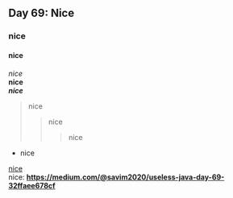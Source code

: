 ## Day 69: Nice
### nice
#### nice
*nice*  
**nice**  
***nice***
> nice
>> nice
>>> nice
- nice

[nice](https://www.merriam-webster.com/dictionary/nice)  
nice: **<https://medium.com/@savim2020/useless-java-day-69-32ffaee678cf>**